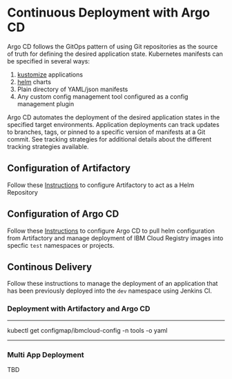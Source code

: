 # Continuous Deployment with Argo CD

Argo CD follows the GitOps pattern of using Git repositories as the source of truth for defining the desired application state. Kubernetes manifests can be specified in several ways:

1. [kustomize](https://kustomize.io/) applications
2. [helm](https://helm.sh/) charts
5. Plain directory of YAML/json manifests
6. Any custom config management tool configured as a config management plugin

Argo CD automates the deployment of the desired application states in the specified target environments. Application deployments can track updates to branches, tags, or pinned to a specific version of manifests at a Git commit. See tracking strategies for additional details about the different tracking strategies available.

## Configuration of Artifactory 

Follow these [Instructions](https://github.ibm.com/garage-catalyst/iteration-zero-ibmcloud/blob/master/docs/ARTIFACTORY.md) to configure Artifactory to act as a Helm Repository

## Configuration of Argo CD

Follow these [Instructions](https://github.ibm.com/garage-catalyst/iteration-zero-ibmcloud/blob/master/docs/ARGOCD.md) to configure Argo CD to pull helm configuration from Artifactory and manage deployment of IBM Cloud Registry images into specfic `test` namespaces or projects.

## Continous Delivery

Follow these instructions to manage the deployment of an application that has been previously deployed into the `dev` namespace using Jenkins CI.

### Deployment with Artifactory and Argo CD

----------------------------------------------------------

kubectl get configmap/ibmcloud-config -n tools -o yaml

---------------------------------------------------------

### Multi App Deployment

TBD